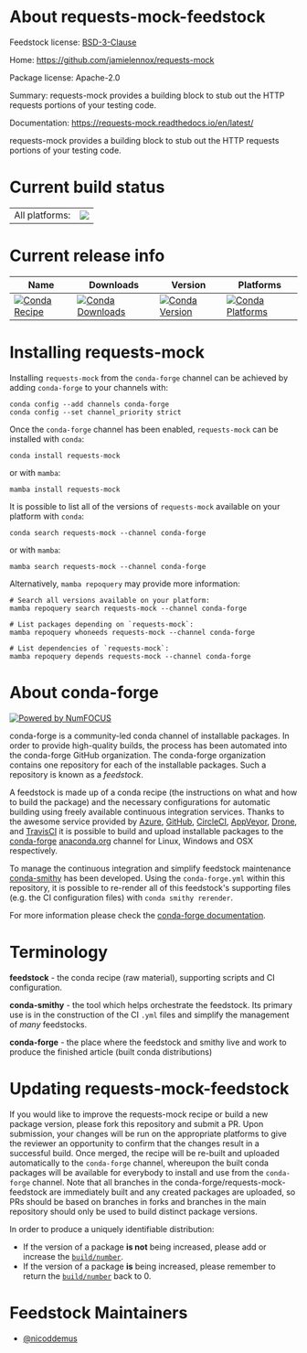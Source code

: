 About requests-mock-feedstock
=============================

Feedstock license: [BSD-3-Clause](https://github.com/conda-forge/requests-mock-feedstock/blob/main/LICENSE.txt)

Home: https://github.com/jamielennox/requests-mock

Package license: Apache-2.0

Summary: requests-mock provides a building block to stub out the HTTP requests portions of your testing code.

Documentation: https://requests-mock.readthedocs.io/en/latest/

requests-mock provides a building block to stub out the HTTP requests portions of your testing code.

Current build status
====================


<table><tr><td>All platforms:</td>
    <td>
      <a href="https://dev.azure.com/conda-forge/feedstock-builds/_build/latest?definitionId=3524&branchName=main">
        <img src="https://dev.azure.com/conda-forge/feedstock-builds/_apis/build/status/requests-mock-feedstock?branchName=main">
      </a>
    </td>
  </tr>
</table>

Current release info
====================

| Name | Downloads | Version | Platforms |
| --- | --- | --- | --- |
| [![Conda Recipe](https://img.shields.io/badge/recipe-requests--mock-green.svg)](https://anaconda.org/conda-forge/requests-mock) | [![Conda Downloads](https://img.shields.io/conda/dn/conda-forge/requests-mock.svg)](https://anaconda.org/conda-forge/requests-mock) | [![Conda Version](https://img.shields.io/conda/vn/conda-forge/requests-mock.svg)](https://anaconda.org/conda-forge/requests-mock) | [![Conda Platforms](https://img.shields.io/conda/pn/conda-forge/requests-mock.svg)](https://anaconda.org/conda-forge/requests-mock) |

Installing requests-mock
========================

Installing `requests-mock` from the `conda-forge` channel can be achieved by adding `conda-forge` to your channels with:

```
conda config --add channels conda-forge
conda config --set channel_priority strict
```

Once the `conda-forge` channel has been enabled, `requests-mock` can be installed with `conda`:

```
conda install requests-mock
```

or with `mamba`:

```
mamba install requests-mock
```

It is possible to list all of the versions of `requests-mock` available on your platform with `conda`:

```
conda search requests-mock --channel conda-forge
```

or with `mamba`:

```
mamba search requests-mock --channel conda-forge
```

Alternatively, `mamba repoquery` may provide more information:

```
# Search all versions available on your platform:
mamba repoquery search requests-mock --channel conda-forge

# List packages depending on `requests-mock`:
mamba repoquery whoneeds requests-mock --channel conda-forge

# List dependencies of `requests-mock`:
mamba repoquery depends requests-mock --channel conda-forge
```


About conda-forge
=================

[![Powered by
NumFOCUS](https://img.shields.io/badge/powered%20by-NumFOCUS-orange.svg?style=flat&colorA=E1523D&colorB=007D8A)](https://numfocus.org)

conda-forge is a community-led conda channel of installable packages.
In order to provide high-quality builds, the process has been automated into the
conda-forge GitHub organization. The conda-forge organization contains one repository
for each of the installable packages. Such a repository is known as a *feedstock*.

A feedstock is made up of a conda recipe (the instructions on what and how to build
the package) and the necessary configurations for automatic building using freely
available continuous integration services. Thanks to the awesome service provided by
[Azure](https://azure.microsoft.com/en-us/services/devops/), [GitHub](https://github.com/),
[CircleCI](https://circleci.com/), [AppVeyor](https://www.appveyor.com/),
[Drone](https://cloud.drone.io/welcome), and [TravisCI](https://travis-ci.com/)
it is possible to build and upload installable packages to the
[conda-forge](https://anaconda.org/conda-forge) [anaconda.org](https://anaconda.org/)
channel for Linux, Windows and OSX respectively.

To manage the continuous integration and simplify feedstock maintenance
[conda-smithy](https://github.com/conda-forge/conda-smithy) has been developed.
Using the ``conda-forge.yml`` within this repository, it is possible to re-render all of
this feedstock's supporting files (e.g. the CI configuration files) with ``conda smithy rerender``.

For more information please check the [conda-forge documentation](https://conda-forge.org/docs/).

Terminology
===========

**feedstock** - the conda recipe (raw material), supporting scripts and CI configuration.

**conda-smithy** - the tool which helps orchestrate the feedstock.
                   Its primary use is in the construction of the CI ``.yml`` files
                   and simplify the management of *many* feedstocks.

**conda-forge** - the place where the feedstock and smithy live and work to
                  produce the finished article (built conda distributions)


Updating requests-mock-feedstock
================================

If you would like to improve the requests-mock recipe or build a new
package version, please fork this repository and submit a PR. Upon submission,
your changes will be run on the appropriate platforms to give the reviewer an
opportunity to confirm that the changes result in a successful build. Once
merged, the recipe will be re-built and uploaded automatically to the
`conda-forge` channel, whereupon the built conda packages will be available for
everybody to install and use from the `conda-forge` channel.
Note that all branches in the conda-forge/requests-mock-feedstock are
immediately built and any created packages are uploaded, so PRs should be based
on branches in forks and branches in the main repository should only be used to
build distinct package versions.

In order to produce a uniquely identifiable distribution:
 * If the version of a package **is not** being increased, please add or increase
   the [``build/number``](https://docs.conda.io/projects/conda-build/en/latest/resources/define-metadata.html#build-number-and-string).
 * If the version of a package **is** being increased, please remember to return
   the [``build/number``](https://docs.conda.io/projects/conda-build/en/latest/resources/define-metadata.html#build-number-and-string)
   back to 0.

Feedstock Maintainers
=====================

* [@nicoddemus](https://github.com/nicoddemus/)

